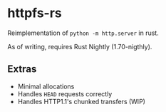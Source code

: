 # httpfs-rs

Reimplementation of `python -m http.server` in rust.

As of writing, requires Rust Nightly (1.70-nigthly).

## Extras

- Minimal allocations
- Handles `HEAD` requests correctly
- Handles HTTP1.1's chunked transfers (WIP)
